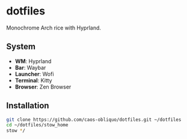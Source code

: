 # dotfiles

Monochrome Arch rice with Hyprland.

## System
- **WM**: Hyprland
- **Bar**: Waybar
- **Launcher**: Wofi
- **Terminal**: Kitty
- **Browser**: Zen Browser

## Installation
```bash
git clone https://github.com/caos-obliquo/dotfiles.git ~/dotfiles
cd ~/dotfiles/stow_home
stow */
